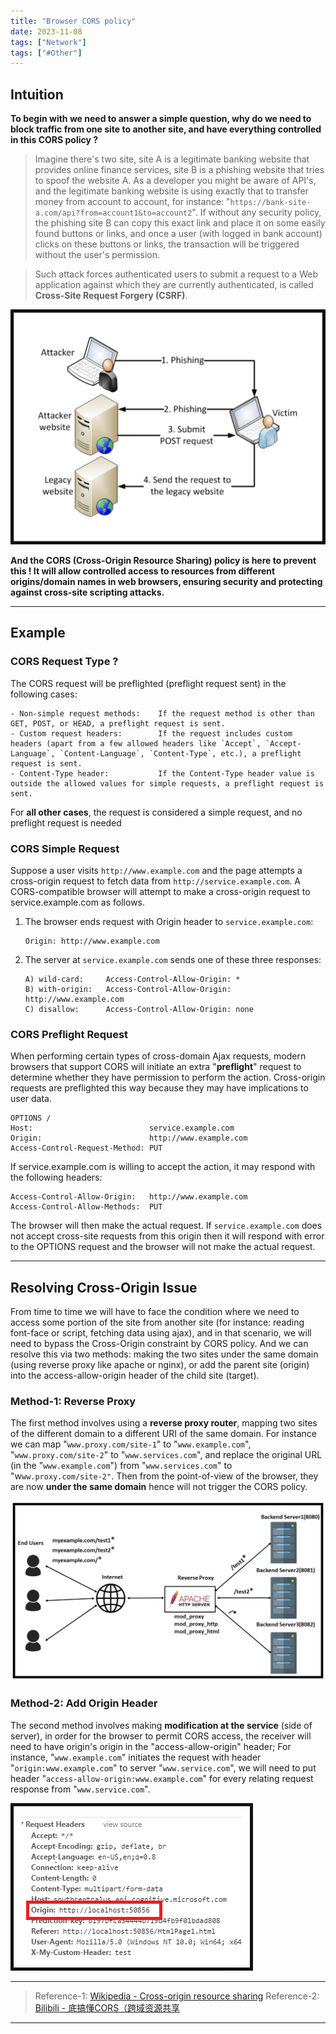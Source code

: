 ```yaml
---
title: "Browser CORS policy"
date: 2023-11-08
tags: ["Network"]
tags: ["#Other"]
---
```


## Intuition

**To begin with we need to answer a simple question, why do we need to block traffic from one site to another site, and have everything controlled in this CORS policy ?**

> Imagine there's two site, site A is a legitimate banking website that provides online finance services, site B is a phishing website that tries to spoof the website A. As a developer you might be aware of API's, and the legitimate banking website is using exactly that to transfer money from account to account, for instance: "`https://bank-site-a.com/api?from=account1&to=account2`". If without any security policy, the phishing site B can copy this exact link and place it on some easily found buttons or links, and once a user (with logged in bank account) clicks on these buttons or links, the transaction will be triggered without the user's permission.

> Such attack forces authenticated users to submit a request to a Web application against which they are currently authenticated, is called **Cross-Site Request Forgery (CSRF)**.

![2023.11.08 - 173520](2023.11.08%20-%20173520.jpg)


**And the CORS (Cross-Origin Resource Sharing) policy is here to prevent this ! It will allow controlled access to resources from different origins/domain names in web browsers, ensuring security and protecting against cross-site scripting attacks.**

---

## Example

### CORS Request Type ?

The CORS request will be preflighted (preflight request sent) in the following cases:
```
- Non-simple request methods:    If the request method is other than GET, POST, or HEAD, a preflight request is sent.
- Custom request headers:        If the request includes custom headers (apart from a few allowed headers like `Accept`, `Accept-Language`, `Content-Language`, `Content-Type`, etc.), a preflight request is sent.
- Content-Type header:           If the ﻿Content-Type header value is outside the allowed values for simple requests, a preflight request is sent.
```
For **all other cases**, the request is considered a simple request, and no preflight request is needed

### CORS Simple Request

Suppose a user visits `http://www.example.com` and the page attempts a cross-origin request to fetch data from `http://service.example.com`. A CORS-compatible browser will attempt to make a cross-origin request to service.example.com as follows.
1. The browser ends request with Origin header to `service.example.com`:
   ```
   Origin: http://www.example.com
   ```
2. The server at `service.example.com` sends one of these three responses:
    ```
    A) wild-card:     Access-Control-Allow-Origin: *
    B) with-origin:   Access-Control-Allow-Origin: http://www.example.com
    C) disallow:      Access-Control-Allow-Origin: none
    ```

### CORS Preflight Request

When performing certain types of cross-domain Ajax requests, modern browsers that support CORS will initiate an extra "**preflight**" request to determine whether they have permission to perform the action. Cross-origin requests are preflighted this way because they may have implications to user data.
```
OPTIONS /
Host:                          service.example.com
Origin:                        http://www.example.com
Access-Control-Request-Method: PUT
```

If service.example.com is willing to accept the action, it may respond with the following headers:
```
Access-Control-Allow-Origin:   http://www.example.com
Access-Control-Allow-Methods:  PUT
```
The browser will then make the actual request. If `service.example.com` does not accept cross-site requests from this origin then it will respond with error to the OPTIONS request and the browser will not make the actual request.


---

## Resolving Cross-Origin Issue

From time to time we will have to face the condition where we need to access some portion of the site from another site (for instance: reading font-face or script, fetching data using ajax), and in that scenario, we will need to bypass the Cross-Origin constraint by CORS policy. And we can resolve this via two methods: making the two sites under the same domain (using reverse proxy like apache or nginx), or add the parent site (origin) into the access-allow-origin header of the child site (target).

### Method-1: Reverse Proxy

The first method involves using a **reverse proxy router**, mapping two sites of the different domain to a different URI of the same domain. For instance we can map "`www.proxy.com/site-1`" to "`www.example.com`", "`www.proxy.com/site-2`" to "`www.services.com`", and replace the original URL (in the "`www.example.com`") from "`www.services.com`" to "w`ww.proxy.com/site-2"`. Then from the point-of-view of the browser, they are now **under the same domain** hence will not trigger the CORS policy.

![2023.11.08 - 173649](2023.11.08%20-%20173649.jpg)


### Method-2: Add Origin Header

The second method involves making **modification at the service** (side of server), in order for the browser to permit CORS access, the receiver will need to have origin's origin in the "access-allow-origin" header; For instance, "`www.example.com`" initiates the request with header "`origin:www.example.com`" to server "`www.service.com`", we will need to put header "`access-allow-origin:www.example.com`" for every relating request response from "`www.service.com`".



![2023.11.08 - 174442](2023.11.08%20-%20174442.png)



---

> Reference-1: [Wikipedia - Cross-origin resource sharing](https://en.wikipedia.org/wiki/Cross-origin_resource_sharing)
> Reference-2: [Bilibili - 底搞懂CORS（跨域资源共享 ](https://www.bilibili.com/video/BV13z4y1F717)

---